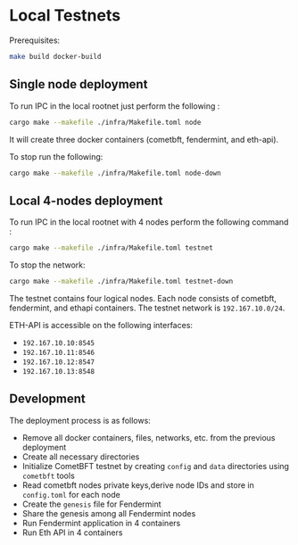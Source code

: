 # Local Testnets

Prerequisites:
```bash
make build docker-build
```

## Single node deployment

To run IPC in the local rootnet just perform the following :
```bash
cargo make --makefile ./infra/Makefile.toml node

```

It will create three docker containers (cometbft, fendermint, and eth-api).

To stop run the following:
```bash
cargo make --makefile ./infra/Makefile.toml node-down
```

## Local 4-nodes deployment
To run IPC in the local rootnet with 4 nodes perform the following command :
```bash
cargo make --makefile ./infra/Makefile.toml testnet

```

To stop the network:
```bash
cargo make --makefile ./infra/Makefile.toml testnet-down
```

The testnet contains four logical nodes. Each node consists of cometbft, fendermint, and ethapi containers.
The testnet network is `192.167.10.0/24`.

ETH-API is accessible on the following interfaces:
- `192.167.10.10:8545`
- `192.167.10.11:8546`
- `192.167.10.12:8547`
- `192.167.10.13:8548`

## Development

The deployment process is as follows:
- Remove all docker containers, files, networks, etc. from the previous deployment
- Create all necessary directories
- Initialize CometBFT testnet by creating `config` and `data` directories using `cometbft` tools
- Read cometbft nodes private keys,derive node IDs and store in `config.toml` for each node
- Create the `genesis` file for Fendermint
- Share the genesis among all Fendermint nodes
- Run Fendermint application in 4 containers
- Run Eth API in 4 containers